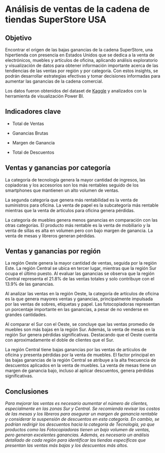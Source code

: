 # Análisis de ventas de la cadena de tiendas SuperStore USA

## Objetivo

Encontrar el origen de las bajas ganancias de la cadena SuperStore, una hipertienda con presencia en Estados Unidos que se dedica a la venta de electrónicos, muebles y artículos de oficina, aplicando análisis exploratorio y visualización de datos para obtener información importante acerca de las tendiencias de las ventas por región y por categoría. Con estos insights, se podrán desarrollar estrategias efectivas y tomar decisiones informadas para aumentar las ganancias de la cadena comercial.

Los datos fueron obtenidos del dataset de [Kaggle](https://www.kaggle.com/code/machimizado/aumentando-ganancias-en-supersales?scriptVersionId=136585906&cellId=2 ) y analizados con la herramienta de visualización Power BI.

## Indicadores clave

- Total de Ventas

- Ganancias Brutas

- Margen de Ganancia

- Total de Descuentos


## Ventas y ganancias por categoría
 
La categoría de tecnología genera la mayor cantidad de ingresos, las copiadoras y los accesorios son los más rentables seguido de los smartphones que mantienen un alto volumen de ventas.

La segunda categoría que genera más rentabilidad es la venta de suministros para oficina. La venta de papel es la subcategoría más rentable mientras que la venta de artículos para oficina genera pérdidas.

La categoría de muebles genera menos ganancias en comparación con las otras categorías. El producto más rentable es la venta de mobiliario y la venta de sillas es alta en volumen pero con bajo margen de ganancia. La venta de mesas y libreros generan pérdidas. 

## Ventas y ganancias por región

La región Oeste genera la mayor cantidad de ventas, seguida por la región Este. La región Central se ubica en tercer lugar, mientras que la región Sur ocupa el último puesto. Al evaluar las ganancias se observa que la región Central representa el 21.8% de las ventas totales y solo contribuye con el 13.9% de las ganancias.

Al analizar las ventas en la región Oeste, la categoría de artículos de oficina es la que genera mayores ventas y ganancias, principalmente impulsada por las ventas de sobres, etiquetas y papel. Las fotocopiadoras representan un porcentaje importante en las ganancias, a pesar de no venderse en grandes cantidades.

Al comparar el Sur con el Oeste, se concluye que las ventas promedio de muebles son más bajas en la región Sur. Además, la venta de mesas en la región Sur genera pérdidas significativas. Destacando que el Oeste cuenta con aproximadamente el doble de clientes que el Sur. 

La región Central tiene bajas ganancias por las ventas de artículos de oficina y presenta pérdidas por la venta de muebles. El factor principal en las bajas ganancias de la región Central se atribuye a la alta frecuencia de descuentos aplicados en la venta de muebles. La venta de mesas tiene un margen de ganancia bajo, incluso al aplicar descuentos, genera pérdidas significativas.

## Conclusiones

_Para mejorar las ventas es necesario aumentar el número de clientes, especialmente en las zonas Sur y Central.
Se recomienda revisar los costos de las mesas y los libreros para asegurar un margen de ganancia rentable y considerar la suspensión de descuentos en esta categoría.
En cambio, se podrían redirigir los descuentos hacia la categoría de Tecnología, ya que productos como las Fotocopiadoras tienen un bajo volumen de ventas, pero generan excelentes ganancias. Además, es necesario un análisis detallado de cada región para identificar las tiendas específicas que presentan las ventas más bajas y los descuentos más altos._




 





